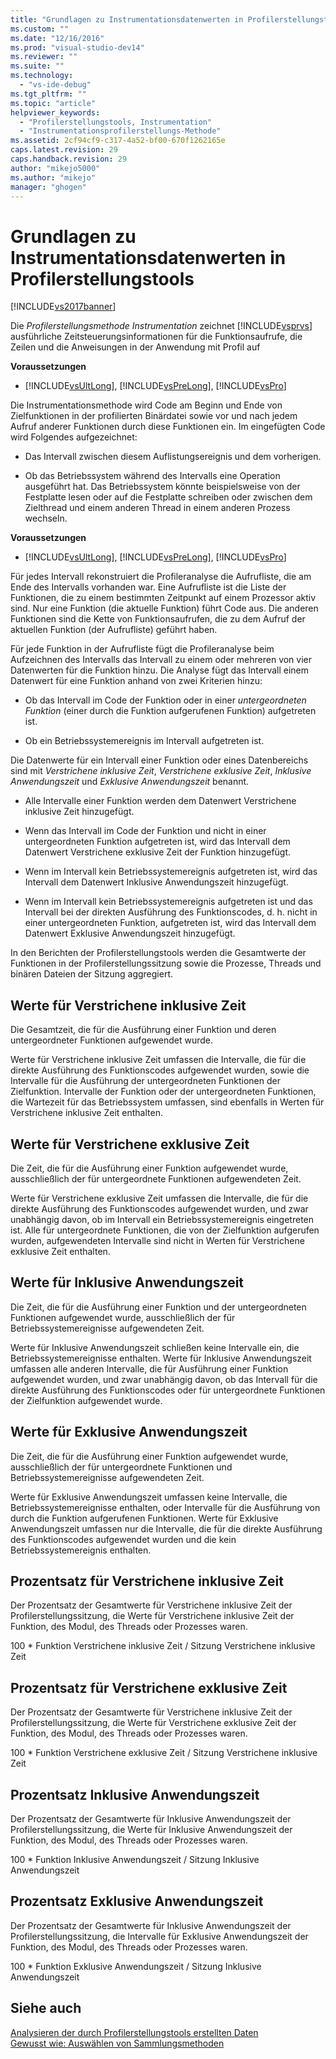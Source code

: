 ```yaml
---
title: "Grundlagen zu Instrumentationsdatenwerten in Profilerstellungstools | Microsoft Docs"
ms.custom: ""
ms.date: "12/16/2016"
ms.prod: "visual-studio-dev14"
ms.reviewer: ""
ms.suite: ""
ms.technology: 
  - "vs-ide-debug"
ms.tgt_pltfrm: ""
ms.topic: "article"
helpviewer_keywords: 
  - "Profilerstellungstools, Instrumentation"
  - "Instrumentationsprofilerstellungs-Methode"
ms.assetid: 2cf94cf9-c317-4a52-bf00-670f1262165e
caps.latest.revision: 29
caps.handback.revision: 29
author: "mikejo5000"
ms.author: "mikejo"
manager: "ghogen"
---
```

# Grundlagen zu Instrumentationsdatenwerten in Profilerstellungstools
[!INCLUDE[vs2017banner](../code-quality/includes/vs2017banner.md)]

Die *Profilerstellungsmethode Instrumentation* zeichnet [!INCLUDE[vsprvs](../code-quality/includes/vsprvs_md.md)] ausführliche Zeitsteuerungsinformationen für die Funktionsaufrufe, die Zeilen und die Anweisungen in der Anwendung mit Profil auf  
  
 **Voraussetzungen**  
  
-   [!INCLUDE[vsUltLong](../code-quality/includes/vsultlong_md.md)], [!INCLUDE[vsPreLong](../code-quality/includes/vsprelong_md.md)], [!INCLUDE[vsPro](../code-quality/includes/vspro_md.md)]  
  
 Die Instrumentationsmethode wird Code am Beginn und Ende von Zielfunktionen in der profilierten Binärdatei sowie vor und nach jedem Aufruf anderer Funktionen durch diese Funktionen ein.  Im eingefügten Code wird Folgendes aufgezeichnet:  
  
-   Das Intervall zwischen diesem Auflistungsereignis und dem vorherigen.  
  
-   Ob das Betriebssystem während des Intervalls eine Operation ausgeführt hat.  Das Betriebssystem könnte beispielsweise von der Festplatte lesen oder auf die Festplatte schreiben oder zwischen dem Zielthread und einem anderen Thread in einem anderen Prozess wechseln.  
  
 **Voraussetzungen**  
  
-   [!INCLUDE[vsUltLong](../code-quality/includes/vsultlong_md.md)], [!INCLUDE[vsPreLong](../code-quality/includes/vsprelong_md.md)], [!INCLUDE[vsPro](../code-quality/includes/vspro_md.md)]  
  
 Für jedes Intervall rekonstruiert die Profileranalyse die Aufrufliste, die am Ende des Intervalls vorhanden war.  Eine Aufrufliste ist die Liste der Funktionen, die zu einem bestimmten Zeitpunkt auf einem Prozessor aktiv sind.  Nur eine Funktion \(die aktuelle Funktion\) führt Code aus. Die anderen Funktionen sind die Kette von Funktionsaufrufen, die zu dem Aufruf der aktuellen Funktion \(der Aufrufliste\) geführt haben.  
  
 Für jede Funktion in der Aufrufliste fügt die Profileranalyse beim Aufzeichnen des Intervalls das Intervall zu einem oder mehreren von vier Datenwerten für die Funktion hinzu.  Die Analyse fügt das Intervall einem Datenwert für eine Funktion anhand von zwei Kriterien hinzu:  
  
-   Ob das Intervall im Code der Funktion oder in einer *untergeordneten Funktion* \(einer durch die Funktion aufgerufenen Funktion\) aufgetreten ist.  
  
-   Ob ein Betriebssystemereignis im Intervall aufgetreten ist.  
  
 Die Datenwerte für ein Intervall einer Funktion oder eines Datenbereichs sind mit *Verstrichene inklusive Zeit*, *Verstrichene exklusive Zeit*, *Inklusive Anwendungszeit* und *Exklusive Anwendungszeit* benannt.  
  
-   Alle Intervalle einer Funktion werden dem Datenwert Verstrichene inklusive Zeit hinzugefügt.  
  
-   Wenn das Intervall im Code der Funktion und nicht in einer untergeordneten Funktion aufgetreten ist, wird das Intervall dem Datenwert Verstrichene exklusive Zeit der Funktion hinzugefügt.  
  
-   Wenn im Intervall kein Betriebssystemereignis aufgetreten ist, wird das Intervall dem Datenwert Inklusive Anwendungszeit hinzugefügt.  
  
-   Wenn im Intervall kein Betriebssystemereignis aufgetreten ist und das Intervall bei der direkten Ausführung des Funktionscodes, d. h. nicht in einer untergeordneten Funktion, aufgetreten ist, wird das Intervall dem Datenwert Exklusive Anwendungszeit hinzugefügt.  
  
 In den Berichten der Profilerstellungstools werden die Gesamtwerte der Funktionen in der Profilerstellungssitzung sowie die Prozesse, Threads und binären Dateien der Sitzung aggregiert.  
  
## Werte für Verstrichene inklusive Zeit  
 Die Gesamtzeit, die für die Ausführung einer Funktion und deren untergeordneter Funktionen aufgewendet wurde.  
  
 Werte für Verstrichene inklusive Zeit umfassen die Intervalle, die für die direkte Ausführung des Funktionscodes aufgewendet wurden, sowie die Intervalle für die Ausführung der untergeordneten Funktionen der Zielfunktion.  Intervalle der Funktion oder der untergeordneten Funktionen, die Wartezeit für das Betriebssystem umfassen, sind ebenfalls in Werten für Verstrichene inklusive Zeit enthalten.  
  
## Werte für Verstrichene exklusive Zeit  
 Die Zeit, die für die Ausführung einer Funktion aufgewendet wurde, ausschließlich der für untergeordnete Funktionen aufgewendeten Zeit.  
  
 Werte für Verstrichene exklusive Zeit umfassen die Intervalle, die für die direkte Ausführung des Funktionscodes aufgewendet wurden, und zwar unabhängig davon, ob im Intervall ein Betriebssystemereignis eingetreten ist.  Alle für untergeordnete Funktionen, die von der Zielfunktion aufgerufen wurden, aufgewendeten Intervalle sind nicht in Werten für Verstrichene exklusive Zeit enthalten.  
  
## Werte für Inklusive Anwendungszeit  
 Die Zeit, die für die Ausführung einer Funktion und der untergeordneten Funktionen aufgewendet wurde, ausschließlich der für Betriebssystemereignisse aufgewendeten Zeit.  
  
 Werte für Inklusive Anwendungszeit schließen keine Intervalle ein, die Betriebssystemereignisse enthalten.  Werte für Inklusive Anwendungszeit umfassen alle anderen Intervalle, die für Ausführung einer Funktion aufgewendet wurden, und zwar unabhängig davon, ob das Intervall für die direkte Ausführung des Funktionscodes oder für untergeordnete Funktionen der Zielfunktion aufgewendet wurde.  
  
## Werte für Exklusive Anwendungszeit  
 Die Zeit, die für die Ausführung einer Funktion aufgewendet wurde, ausschließlich der für untergeordnete Funktionen und Betriebssystemereignisse aufgewendeten Zeit.  
  
 Werte für Exklusive Anwendungszeit umfassen keine Intervalle, die Betriebssystemereignisse enthalten, oder Intervalle für die Ausführung von durch die Funktion aufgerufenen Funktionen.  Werte für Exklusive Anwendungszeit umfassen nur die Intervalle, die für die direkte Ausführung des Funktionscodes aufgewendet wurden und die kein Betriebssystemereignis enthalten.  
  
## Prozentsatz für Verstrichene inklusive Zeit  
 Der Prozentsatz der Gesamtwerte für Verstrichene inklusive Zeit der Profilerstellungssitzung, die Werte für Verstrichene inklusive Zeit der Funktion, des Modul, des Threads oder Prozesses waren.  
  
 100 \* Funktion Verstrichene inklusive Zeit \/ Sitzung Verstrichene inklusive Zeit  
  
## Prozentsatz für Verstrichene exklusive Zeit  
 Der Prozentsatz der Gesamtwerte für Verstrichene inklusive Zeit der Profilerstellungssitzung, die Werte für Verstrichene exklusive Zeit der Funktion, des Modul, des Threads oder Prozesses waren.  
  
 100 \* Funktion Verstrichene exklusive Zeit \/ Sitzung Verstrichene inklusive Zeit  
  
## Prozentsatz Inklusive Anwendungszeit  
 Der Prozentsatz der Gesamtwerte für Inklusive Anwendungszeit der Profilerstellungssitzung, die Werte für Inklusive Anwendungszeit der Funktion, des Modul, des Threads oder Prozesses waren.  
  
 100 \* Funktion Inklusive Anwendungszeit \/ Sitzung Inklusive Anwendungszeit  
  
## Prozentsatz Exklusive Anwendungszeit  
 Der Prozentsatz der Gesamtwerte für Inklusive Anwendungszeit der Profilerstellungssitzung, die Intervalle für Exklusive Anwendungszeit der Funktion, des Modul, des Threads oder Prozesses waren.  
  
 100 \* Funktion Exklusive Anwendungszeit \/ Sitzung Inklusive Anwendungszeit  
  
## Siehe auch  
 [Analysieren der durch Profilerstellungstools erstellten Daten](../profiling/analyzing-performance-tools-data.md)   
 [Gewusst wie: Auswählen von Sammlungsmethoden](../profiling/how-to-choose-collection-methods.md)